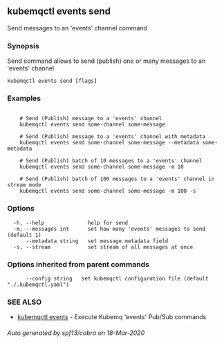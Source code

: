 ## kubemqctl events send

Send messages to an 'events' channel command

### Synopsis

Send command allows to send (publish) one or many messages to an 'events' channel

```
kubemqctl events send [flags]
```

### Examples

```

	# Send (Publish) message to a 'events' channel
	kubemqctl events send some-channel some-message
	
	# Send (Publish) message to a 'events' channel with metadata
	kubemqctl events send some-channel some-message --metadata some-metadata
	
	# Send (Publish) batch of 10 messages to a 'events' channel
	kubemqctl events send some-channel some-message -m 10

	# Send (Publish) batch of 100 messages to a 'events' channel in stream mode
	kubemqctl events send some-channel some-message -m 100 -s

```

### Options

```
  -h, --help              help for send
  -m, --messages int      set how many 'events' messages to send (default 1)
      --metadata string   set message metadata field
  -s, --stream            set stream of all messages at once
```

### Options inherited from parent commands

```
      --config string   set kubemqctl configuration file (default "./.kubemqctl.yaml")
```

### SEE ALSO

* [kubemqctl events](kubemqctl_events.md)	 - Execute Kubemq 'events' Pub/Sub commands

###### Auto generated by spf13/cobra on 18-Mar-2020
